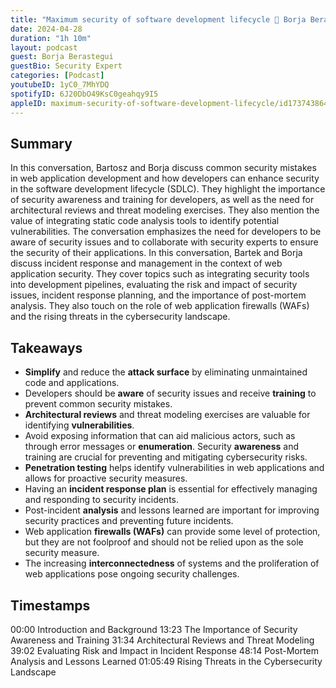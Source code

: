 ```yaml
---
title: "Maximum security of software development lifecycle 🔐 Borja Berastegui"
date: 2024-04-28
duration: "1h 10m"
layout: podcast
guest: Borja Berastegui
guestBio: Security Expert
categories: [Podcast]
youtubeID: 1yC0_7MhYDQ
spotifyID: 6J20DbO49KsC0geahqy9I5
appleID: maximum-security-of-software-development-lifecycle/id1737438641?i=1000653842628
---
```

## Summary
In this conversation, Bartosz and Borja discuss common security mistakes in web application development and how developers can enhance security in the software development lifecycle (SDLC). They highlight the importance of security awareness and training for developers, as well as the need for architectural reviews and threat modeling exercises. They also mention the value of integrating static code analysis tools to identify potential vulnerabilities. The conversation emphasizes the need for developers to be aware of security issues and to collaborate with security experts to ensure the security of their applications. In this conversation, Bartek and Borja discuss incident response and management in the context of web application security. They cover topics such as integrating security tools into development pipelines, evaluating the risk and impact of security issues, incident response planning, and the importance of post-mortem analysis. They also touch on the role of web application firewalls (WAFs) and the rising threats in the cybersecurity landscape.

## Takeaways
- **Simplify** and reduce the **attack surface** by eliminating unmaintained code and applications.
- Developers should be **aware** of security issues and receive **training** to prevent common security mistakes.
- **Architectural reviews** and threat modeling exercises are valuable for identifying **vulnerabilities**.
- Avoid exposing information that can aid malicious actors, such as through error messages or **enumeration**. Security **awareness** and training are crucial for preventing and mitigating cybersecurity risks.
- **Penetration testing** helps identify vulnerabilities in web applications and allows for proactive security measures.
- Having an **incident response plan** is essential for effectively managing and responding to security incidents.
- Post-incident **analysis** and lessons learned are important for improving security practices and preventing future incidents.
- Web application **firewalls (WAFs)** can provide some level of protection, but they are not foolproof and should not be relied upon as the sole security measure.
- The increasing **interconnectedness** of systems and the proliferation of web applications pose ongoing security challenges.

## Timestamps
00:00 Introduction and Background
13:23 The Importance of Security Awareness and Training
31:34 Architectural Reviews and Threat Modeling
39:02 Evaluating Risk and Impact in Incident Response
48:14 Post-Mortem Analysis and Lessons Learned
01:05:49 Rising Threats in the Cybersecurity Landscape